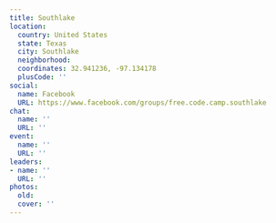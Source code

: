 ```yaml
---
title: Southlake
location:
  country: United States
  state: Texas
  city: Southlake
  neighborhood: 
  coordinates: 32.941236, -97.134178
  plusCode: ''
social:
  name: Facebook
  URL: https://www.facebook.com/groups/free.code.camp.southlake
chat:
  name: ''
  URL: ''
event:
  name: ''
  URL: ''
leaders:
- name: ''
  URL: ''
photos:
  old: 
  cover: ''
---
```

